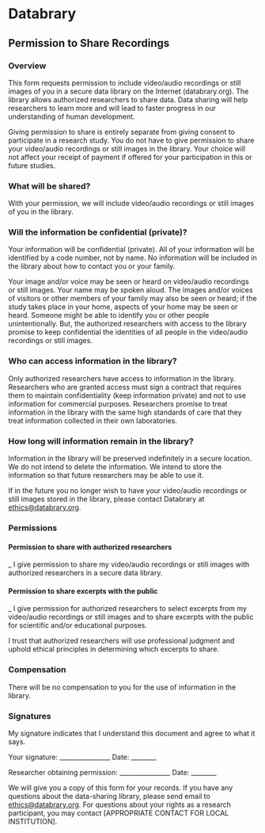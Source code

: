 
# Databrary
## Permission to Share Recordings 

### Overview

This form requests permission to include video/audio recordings or still images of you in a secure data library on the Internet (databrary.org). The library allows authorized researchers to share data. Data sharing will help researchers to learn more and will lead to faster progress in our understanding of human development.

Giving permission to share is entirely separate from giving consent to participate in a research study. You do not have to give permission to share your  video/audio recordings or still images in the library. Your choice will not affect your receipt of payment if offered for your  participation in this or future studies.

### What will be shared?

With your permission, we will include video/audio recordings or still images of you in the library.

### Will the information be confidential (private)?

Your information will be confidential (private). All of your  information will be identified by a code number, not by name. No information will be included in the library about how to contact you or your family.

Your  image and/or voice may be seen or heard on video/audio recordings or still images. Your name may be spoken aloud. The images and/or voices of visitors or other members of your family may also be seen or heard; if the study takes place in your home, aspects of your home may be seen or heard. Someone might be able to identify you  or other people unintentionally. But, the authorized researchers with access to the library promise to keep confidential the identities of all people in the video/audio recordings or still images.

### Who can access information in the library?

Only authorized researchers have access to information in the library. Researchers who are granted access must sign a contract that requires them to maintain confidentiality (keep information private) and not to use information for commercial purposes. Researchers promise to treat information in the library with the same high standards of care that they treat information collected in their own laboratories.

### How long will information remain in the library?

Information in the library will be preserved indefinitely in a secure location. We do not intend to delete the information. We intend to store the information so that future researchers may be able to use it.

If in the future you no longer wish to have your  video/audio recordings or still images stored in the library, please contact Databrary at ethics@databrary.org.

### Permissions

#### Permission to share with authorized researchers

_ I give permission to share my  video/audio recordings or still images with authorized researchers in a secure data library.

#### Permission to share excerpts with the public

_ I give permission for authorized researchers to select excerpts from my  video/audio recordings or still images and to share excerpts with the public for scientific and/or educational purposes.


I trust that authorized researchers will use professional judgment and uphold ethical principles in determining which excerpts to share.

### Compensation

There will be no compensation to you  for the use of information in the library.

### Signatures

My signature indicates that I understand this document and agree to what it says.



Your signature: 			________________ Date: ________



Researcher obtaining permission: 	________________ Date: ________
							
We will give you a copy of this form for your records. If you have any questions about the data-sharing library, please send email to ethics@databrary.org. For questions about your rights as a research participant, you may contact [APPROPRIATE CONTACT FOR LOCAL INSTITUTION].

